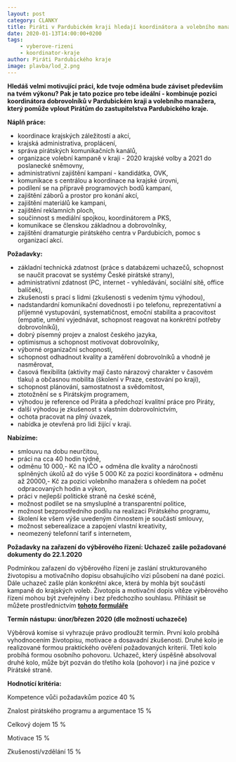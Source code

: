 ```yaml
---
layout: post
category: CLANKY
title: Piráti v Pardubickém kraji hledají koordinátora a volebního manažera
date: 2020-01-13T14:00:00+0200
tags: 
    - vyberove-rizeni
    - koordinator-kraje
author: Piráti Pardubického kraje
image: plavba/lod_2.png
---
```


**Hledáš velmi motivující práci, kde tvoje odměna bude záviset především na tvém výkonu? Pak je tato pozice pro tebe ideální - kombinuje pozici koordinátora dobrovolníků v Pardubickém kraji a volebního manažera, který pomůže vplout Pirátům do zastupitelstva Pardubického kraje.**


**Náplň práce:**

- koordinace krajských záležitostí a akcí,
- krajská administrativa, proplácení,
- správa pirátských komunikačních kanálů,
- organizace volební kampaně v kraji - 2020 krajské volby a 2021 do poslanecké sněmovny,
- administrativní zajištění kampaní - kandidátka, OVK,
- komunikace s centrálou a koordinace na krajské úrovni,
- podílení se na přípravě programových bodů kampaní,
- zajištění záborů a prostor pro konání akcí,
- zajištění materiálů ke kampani,
- zajištění reklamních ploch,
- součinnost s mediální spojkou, koordinátorem a PKS,
- komunikace se členskou základnou a dobrovolníky,
- zajištění dramaturgie pirátského centra v Pardubicích, pomoc s organizací akcí.

**Požadavky:**

- základní technická zdatnost (práce s databázemi uchazečů, schopnost se naučit pracovat se systémy České pirátské strany),
- administrativní zdatnost (PC, internet - vyhledávání, sociální sítě, office balíček),
- zkušenosti s prací s lidmi (zkušenosti s vedením týmu výhodou),
- nadstandardní komunikační dovednosti i po telefonu, reprezentativní a příjemné vystupování, systematičnost, emoční stabilita a pracovitost (empatie, umění vyjednávat, schopnost reagovat na konkrétní potřeby dobrovolníků),
- dobrý písemný projev a znalost českého jazyka,
- optimismus a schopnost motivovat dobrovolníky,
- výborné organizační schopnosti,
- schopnost odhadnout kvality a zaměření dobrovolníků a vhodně je nasměrovat,
- časová flexibilita (aktivity mají často nárazový charakter v časovém tlaku) a občasnou mobilita (školení v Praze, cestování po kraji),
- schopnost plánování, samostatnost a svědomitost,
- ztotožnění se s Pirátským programem,
- výhodou je reference od Piráta a předchozí kvalitní práce pro Piráty,
- další výhodou je zkušenost s vlastním dobrovolnictvím,
- ochota pracovat na plný úvazek,
- nabídka je otevřená pro lidi žijící v kraji.


**Nabízíme:**

- smlouvu na dobu neurčitou,
- práci na cca 40 hodin týdně,
- odměnu 10 000,- Kč na IČO + odměna dle kvality a náročnosti splněných úkolů až do výše 5 000 Kč za pozici koordinátora + odměnu až 20000,- Kč za pozici volebního manažera s ohledem na počet odpracovaných hodin a výkon,
- práci v nejlepší politické straně na české scéně,
- možnost podílet se na smysluplné a transparentní politice,
- možnost bezprostředního podílu na realizaci Pirátského programu,
- školení ke všem výše uvedeným činnostem je součástí smlouvy,
- možnost seberealizace a zapojení vlastní kreativity,
- neomezený telefonní tarif s internetem,


**Požadavky na zařazení do výběrového řízení:
Uchazeč zašle požadované dokumenty do 22.1.2020**


Podmínkou zařazení do výběrového řízení je zaslání strukturovaného životopisu a motivačního dopisu obsahujícího vizi působení na dané pozici. Dále uchazeč zašle plán konkrétní akce, která by mohla být součástí kampaně do krajských voleb. Životopis a motivační dopis vítěze výběrového řízení mohou být zveřejněny i bez předchozího souhlasu.
Přihlásit se můžete prostřednictvím **[tohoto formuláře](http://www.lmcg2.com/pd/1442227421/?rps=202)**


**Termín nástupu: únor/březen 2020 (dle možností uchazeče)**


Výběrová komise si vyhrazuje právo prodloužit termín. První kolo probíhá vyhodnocením životopisu, motivace a dosavadní zkušenosti. Druhé kolo je realizované formou praktického ověření požadovaných kriterií. Třetí kolo probíhá formou osobního pohovoru. Uchazeč, který úspěšně absolvoval druhé kolo, může být pozván do třetího kola (pohovor) i na jiné pozice v Pirátské straně.


**Hodnotící kritéria:**

Kompetence vůči požadavkům pozice 40 %

Znalost pirátského programu a argumentace 15 %

Celkový dojem 15 %

Motivace 15 %

Zkušenosti/vzdělání 15 %
